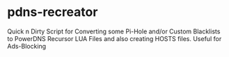 # pdns-recreator
Quick n Dirty Script for Converting some Pi-Hole and/or Custom Blacklists to PowerDNS Recursor LUA Files and also creating HOSTS files. Useful for Ads-Blocking
